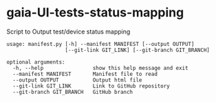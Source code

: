 gaia-UI-tests-status-mapping
============================

Script to Output test/device status mapping

```
usage: manifest.py [-h] --manifest MANIFEST [--output OUTPUT]
                   [--git-link GIT_LINK] [--git-branch GIT_BRANCH]

optional arguments:
  -h, --help                show this help message and exit
  --manifest MANIFEST       Manifest file to read
  --output OUTPUT           Output html file
  --git-link GIT_LINK       Link to GitHub repository
  --git-branch GIT_BRANCH   GitHub branch

```
